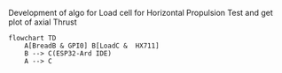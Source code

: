 Development of algo for Load cell for Horizontal Propulsion Test and get plot of axial Thrust 

```mermaid
flowchart TD
    A[BreadB & GPI0] B[LoadC &  HX711]
    B --> C(ESP32-Ard IDE)
    A --> C
  
